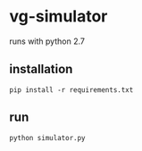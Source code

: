 # vg-simulator

runs with python 2.7

## installation

    pip install -r requirements.txt

## run

    python simulator.py
